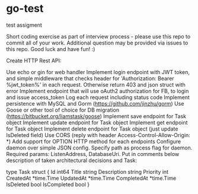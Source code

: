 # go-test
test assigment

Short coding exercise as part of interview process - please use this repo to commit all of your work. Additional question may be provided via issues to this repo. Good luck and have fun! :)

Create HTTP Rest API:

Use echo or gin for web handler
Implement login endpoint with JWT token, and simple middleware that checks header for 'Authorization: Bearer %jwt_token%' in each request. Otherwise return 403 and json struct with error
Implement endpoint that will use oAuth2 authorization for FB, to login and issue access_token
Log each request including status code
Implement persistence with MySQL and Gorm (https://github.com/jinzhu/gorm)
Use Goose or other tool of choice for DB migration (https://bitbucket.org/liamstask/goose)
Implement save endpoint for Task object
Implement update endpoint for Task object
Implement get endpoint for Task object
Implement delete endpoint for Task object (just update IsDeleted field)
Use CORS (reply with header Access-Control-Allow-Origin: *)
Add support for OPTION HTTP method for each endpoints
Configure daemon over simple JSON config. Specify path as process flag for daemon. Required params: ListenAddress, DatabaseUri.
Put in comments below description of taken architectural decisions and
Task:

type Task struct {
    Id          int64
    Title       string
    Description string
    Priority    int
    CreatedAt   *time.Time
    UpdatedAt   *time.Time
    CompletedAt *time.Time
    IsDeleted   bool
    IsCompleted bool
}
